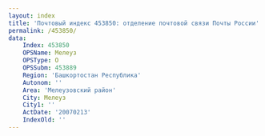 ```yaml
---
layout: index
title: 'Почтовый индекс 453850: отделение почтовой связи Почты России'
permalink: /453850/
data:
    Index: 453850
    OPSName: Мелеуз
    OPSType: О
    OPSSubm: 453889
    Region: 'Башкортостан Республика'
    Autonom: ''
    Area: 'Мелеузовский район'
    City: Мелеуз
    City1: ''
    ActDate: '20070213'
    IndexOld: ''
---
```

